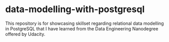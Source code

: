 # data-modelling-with-postgresql
This repository is for showcasing skillset regarding relational data modelling in PostgreSQL that I have learned from the Data Engineering Nanodegree offered by Udacity. 
